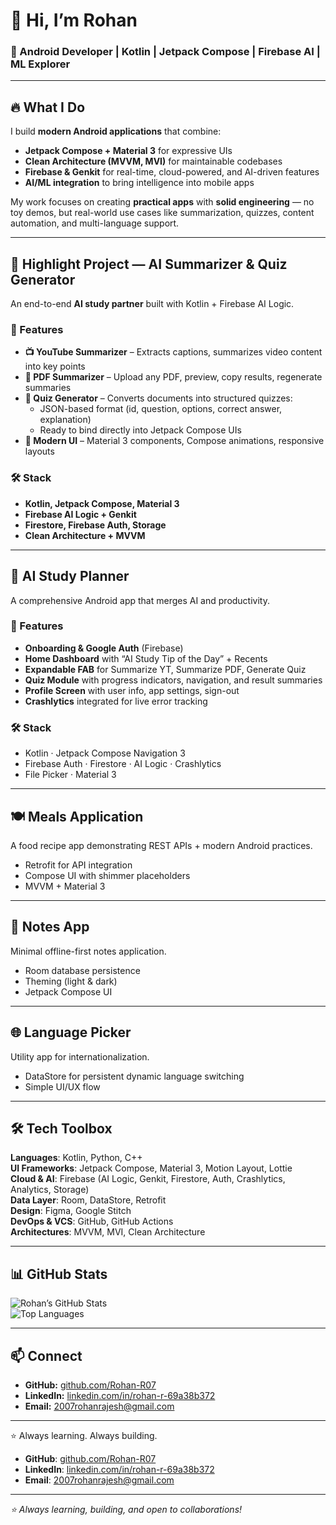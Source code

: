 # 👋 Hi, I’m Rohan  

### 🚀 Android Developer | Kotlin | Jetpack Compose | Firebase AI | ML Explorer  

---

## 🔥 What I Do  

I build **modern Android applications** that combine:  
- **Jetpack Compose + Material 3** for expressive UIs  
- **Clean Architecture (MVVM, MVI)** for maintainable codebases  
- **Firebase & Genkit** for real-time, cloud-powered, and AI-driven features  
- **AI/ML integration** to bring intelligence into mobile apps  

My work focuses on creating **practical apps** with **solid engineering** — no toy demos, but real-world use cases like summarization, quizzes, content automation, and multi-language support.  

---

## 🧠 Highlight Project — AI Summarizer & Quiz Generator  

An end-to-end **AI study partner** built with Kotlin + Firebase AI Logic.  

### 🔎 Features  
- **📺 YouTube Summarizer** – Extracts captions, summarizes video content into key points  
- **📄 PDF Summarizer** – Upload any PDF, preview, copy results, regenerate summaries  
- **📝 Quiz Generator** – Converts documents into structured quizzes:  
  - JSON-based format (id, question, options, correct answer, explanation)  
  - Ready to bind directly into Jetpack Compose UIs  
- **🎨 Modern UI** – Material 3 components, Compose animations, responsive layouts  

### 🛠 Stack  
- **Kotlin, Jetpack Compose, Material 3**  
- **Firebase AI Logic + Genkit**  
- **Firestore, Firebase Auth, Storage**  
- **Clean Architecture + MVVM**  

---

## 📗 AI Study Planner  

A comprehensive Android app that merges AI and productivity.  

### 🔎 Features  
- **Onboarding & Google Auth** (Firebase)  
- **Home Dashboard** with “AI Study Tip of the Day” + Recents  
- **Expandable FAB** for Summarize YT, Summarize PDF, Generate Quiz  
- **Quiz Module** with progress indicators, navigation, and result summaries  
- **Profile Screen** with user info, app settings, sign-out  
- **Crashlytics** integrated for live error tracking  

### 🛠 Stack  
- Kotlin · Jetpack Compose Navigation 3  
- Firebase Auth · Firestore · AI Logic · Crashlytics  
- File Picker · Material 3  

---

## 🍽️ Meals Application  

A food recipe app demonstrating REST APIs + modern Android practices.  

- Retrofit for API integration  
- Compose UI with shimmer placeholders  
- MVVM + Material 3  

---

## 📝 Notes App  

Minimal offline-first notes application.  

- Room database persistence  
- Theming (light & dark)  
- Jetpack Compose UI  

---

## 🌐 Language Picker  

Utility app for internationalization.  

- DataStore for persistent dynamic language switching  
- Simple UI/UX flow  

---

## 🛠 Tech Toolbox  

**Languages**: Kotlin, Python, C++  
**UI Frameworks**: Jetpack Compose, Material 3, Motion Layout, Lottie  
**Cloud & AI**: Firebase (AI Logic, Genkit, Firestore, Auth, Crashlytics, Analytics, Storage)  
**Data Layer**: Room, DataStore, Retrofit  
**Design**: Figma, Google Stitch  
**DevOps & VCS**: GitHub, GitHub Actions  
**Architectures**: MVVM, MVI, Clean Architecture  

---

## 📊 GitHub Stats  

![Rohan’s GitHub Stats](https://github-readme-stats.vercel.app/api?username=Rohan-R07&show_icons=true&theme=radical)  
![Top Languages](https://github-readme-stats.vercel.app/api/top-langs/?username=Rohan-R07&layout=compact&theme=radical)  

---

## 📫 Connect  

- **GitHub:** [github.com/Rohan-R07](https://github.com/Rohan-R07)  
- **LinkedIn:** [linkedin.com/in/rohan-r-69a38b372](https://linkedin.com/in/rohan-r-69a38b372)  
- **Email:** 2007rohanrajesh@gmail.com  

---

⭐ Always learning. Always building.  


- **GitHub**: [github.com/Rohan-R07](https://github.com/Rohan-R07)
- **LinkedIn**: [linkedin.com/in/rohan-r-69a38b372](https://www.linkedin.com/in/rohan-r-69a38b372/)
- **Email**: 2007rohanrajesh@gmail.com

---

*⭐ Always learning, building, and open to collaborations!*
